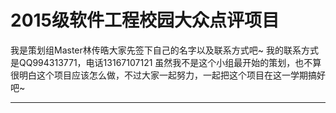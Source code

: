 # 2015级软件工程校园大众点评项目

我是策划组Master林传晧大家先签下自己的名字以及联系方式吧~
我的联系方式是QQ994313771，电话13167107121
虽然我不是这个小组最开始的策划，也不算很明白这个项目应该怎么做，不过大家一起努力，一起把这个项目在这一学期搞好吧~







--------------------------------------------------------------
